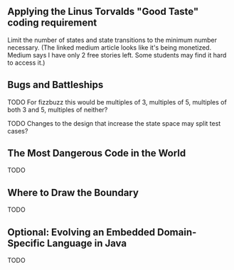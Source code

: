 ## Applying the Linus Torvalds "Good Taste" coding requirement

Limit the number of states and state transitions to the minimum number necessary.
(The linked medium article looks like it's being monetized. Medium says I have only 2 free stories left. Some students may find it hard to access it.)

## Bugs and Battleships

TODO For fizzbuzz this would be multiples of 3, multiples of 5, multiples of both 3 and 5, multiples of neither?

TODO Changes to the design that increase the state space may split test cases?

## The Most Dangerous Code in the World

TODO

## Where to Draw the Boundary

TODO

## Optional: Evolving an Embedded Domain-Specific Language in Java

TODO
